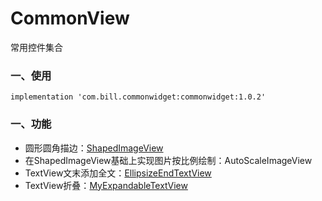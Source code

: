 # CommonView
常用控件集合

### 一、使用

```
implementation 'com.bill.commonwidget:commonwidget:1.0.2'
```

### 一、功能

- 圆形圆角描边：[ShapedImageView](https://github.com/YBill/ShapedImageView)
- 在ShapedImageView基础上实现图片按比例绘制：AutoScaleImageView
- TextView文末添加全文：[EllipsizeEndTextView](https://github.com/YBill/EllipsizeEndTextView)
- TextView折叠：[MyExpandableTextView](https://github.com/YBill/MyExpandableTextView)
